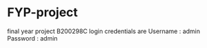 # FYP-project
final year project B200298C
login credentials are 
Username : admin 
Password : admin

